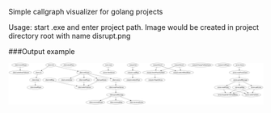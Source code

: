 Simple callgraph visualizer for golang projects

Usage: start .exe and enter project path. Image would be created in project directory root with name disrupt.png

###Output example

[![main](example.png)](https://github.com/nktrr/disrupt/blob/master/example.png)


